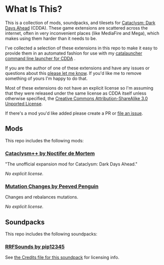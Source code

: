 # What Is This?

This is a collection of mods, soundpacks, and tilesets for [Cataclysm: Dark
Days Ahead](https://github.com/CleverRaven/Cataclysm-DDA/) (CDDA). These game
extensions are scattered across the internet, often in very inconvenient
places (like MediaFire and Mega), which makes using them harder than it needs
to be.

I've collected a selection of these extensions in this repo to make it easy to
provide them in an automated fashion for use with my [catalauncher command
line launcher for CDDA](https://github.com/houseabsolute/catalauncher) .

If you are the author of one of these extensions and have any issues or
questions about this [please let me know](mailto:autarch@urth.org). If you'd
like me to remove something of yours I'm happy to do that.

Most of these extensions do not have an explicit license so I'm assuming that
they were released under the same license as CDDA itself unless otherwise
specified, the [Creative Commons Attribution-ShareAlike 3.0 Unported
License](http://creativecommons.org/licenses/by-sa/3.0/).

If there's a mod you'd like added please create a PR or [file an
issue](https://github.com/houseabsolute/cataclysm-extras-collection/issues).

## Mods

This repo includes the following mods:

### [Cataclysm++ by Noctifer de Mortem](https://github.com/Noctifer-de-Mortem/nocts_cata_mod)

"The unofficial expansion mod for Cataclysm: Dark Days Ahead."

*No explicit license.*

### [Mutation Changes by Peeved Penguin](https://discourse.cataclysmdda.org/t/mutation-changes-mod/12362)

Changes and rebalances mutations.

*No explicit license.*

## Soundpacks

This repo includes the following soundpacks:

### [RRFSounds by pip12345](https://discourse.cataclysmdda.org/t/ambient-sounds/9710/201)

See [the Credits file for this
soundpack](https://github.com/houseabsolute/cataclysm-extras-collection/blob/master/soundpacks/RRFSounds/data/sound/RRFSounds/Credits)
for licensing info.

